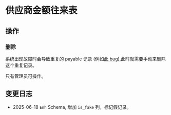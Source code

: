 # 供应商金额往来表

操作
---------------------------------------------------------------------------
### 删除
系统出现故障时会导致重复的 payable 记录 (例如[此 bug][fault-duplicate-payable]),此时就需要手动来删除这个重复记录。

只有管理员可操作。

变更日志
--------------------------------------------------------------------------
- 2025-06-18 `Enh` Schema, 增加 `is_fake` 列，标记假记录。

[fault-duplicate-payable]: /faults/one-purchase-multiple-payables.md
